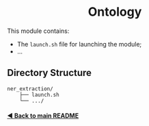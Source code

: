 <h1 align="center">Ontology</h1>

This module contains:
- The `launch.sh` file for launching the module;
- ...

## Directory Structure

    ner_extraction/
        ├── launch.sh
        └── .../

#### [◄ Back to main README](https://github.com/e-lubrini/psylve#a-text-to-ontology-informationextraction-toolfor-the-occurrencedistribution-of-plant-pathogen-vectors)
